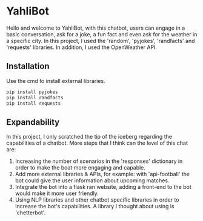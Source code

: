 # YahliBot

Hello and welcome to YahliBot, with this chatbot, users can engage in a basic conversation, ask for a joke, a fun fact and even ask for the weather in a specific city.
In this project, I used the 'random', 'pyjokes', 'randfacts' and 'requests' libraries. In addition, I used the OpenWeather API.

## Installation

Use the cmd to install external libraries.

```bash
pip install pyjokes
pip install randfacts
pip install requests
```

## Expandability

In this project, I only scratched the tip of the iceberg regarding the capabilities of a chatbot.
More steps that I think can the level of this chat are:
1. Increasing the number of scenarios in the 'responses' dictionary in order to make the boat more engaging and capable.
2. Add more external libraries & APIs, for example: with 'api-football' the bot could give the user information about upcoming matches.
3. Integrate the bot into a flask ran website, adding a front-end to the bot would make it more user friendly.
4. Using NLP libraries and other chatbot specific libraries in order to increase the bot's capabilities. A library I thought about using is 'chetterbot'.
